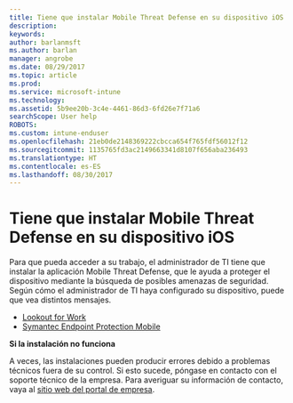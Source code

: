 ```yaml
---
title: Tiene que instalar Mobile Threat Defense en su dispositivo iOS | Microsoft Docs
description: 
keywords: 
author: barlanmsft
ms.author: barlan
manager: angrobe
ms.date: 08/29/2017
ms.topic: article
ms.prod: 
ms.service: microsoft-intune
ms.technology: 
ms.assetid: 5b9ee20b-3c4e-4461-86d3-6fd26e7f71a6
searchScope: User help
ROBOTS: 
ms.custom: intune-enduser
ms.openlocfilehash: 21eb0de2148369222cbcca654f765fdf56012f12
ms.sourcegitcommit: 1135765fd3ac2149663341d8107f656aba236493
ms.translationtype: HT
ms.contentlocale: es-ES
ms.lasthandoff: 08/30/2017
---
```

# <a name="you-need-to-install-mobile-threat-defense-on-your-ios-device"></a>Tiene que instalar Mobile Threat Defense en su dispositivo iOS

Para que pueda acceder a su trabajo, el administrador de TI tiene que instalar la aplicación Mobile Threat Defense, que le ayuda a proteger el dispositivo mediante la búsqueda de posibles amenazas de seguridad. Según cómo el administrador de TI haya configurado su dispositivo, puede que vea distintos mensajes.

* [Lookout for Work](you-are-prompted-to-install-lookout-for-work-ios.md)
* [Symantec Endpoint Protection Mobile](you-are-prompted-to-install-skycure-ios.md)

**Si la instalación no funciona**

A veces, las instalaciones pueden producir errores debido a problemas técnicos fuera de su control. Si esto sucede, póngase en contacto con el soporte técnico de la empresa. Para averiguar su información de contacto, vaya al [sitio web del portal de empresa](http://portal.manage.microsoft.com).
